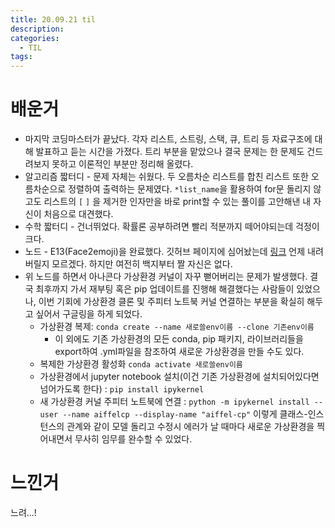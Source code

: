 ```yaml
---
title: 20.09.21 til
description:
categories:
  - TIL
tags:
---
```


# 배운거
- 마지막 코딩마스터가 끝났다. 각자 리스트, 스트링, 스택, 큐, 트리 등 자료구조에 대해 발표하고 듣는 시간을 가졌다. 트리 부분을 맡았으나 결국 문제는 한 문제도 건드려보지 못하고 이론적인 부분만 정리해 올렸다.
- 알고리즘 짧터디 - 문제 자체는 쉬웠다. 두 오름차순 리스트를 합친 리스트 또한 오름차순으로 정렬하여 출력하는 문제였다. `*list_name`을 활용하여 for문 돌리지 않고도 리스트의 `[` `]` 을 제거한 인자만을 바로 print할 수 있는 풀이를 고안해낸 내 자신이 처음으로 대견했다.
- 수학 짧터디 - 건너뛰었다. 확률론 공부하려면 빨리 적분까지 떼어야되는데 걱정이 크다.
- 노드 - E13(Face2emoji)을 완료했다. 깃허브 페이지에 심어놨는데 [링크](byhankim.github.io/tfjs-mobile) 언제 내려버릴지 모르겠다. 하지만 여전히 백지부터 짤 자신은 없다.
- 위 노드를 하면서 아나콘다 가상환경 커널이 자꾸 뻗어버리는 문제가 발생했다. 결국 최후까지 가서 재부팅 혹은 pip 업데이트를 진행해 해결했다는 사람들이 있었으나, 이번 기회에 가상환경 클론 및 주피터 노트북 커널 연결하는 부분을 확실히 해두고 싶어서 구글링을 하게 되었다.
    - 가상환경 복제: `conda create --name 새로쓸env이름 --clone 기존env이름`
        - 이 외에도 기존 가상환경의 모든 conda, pip 패키지, 라이브러리들을 export하여 .yml파일을 참조하여 새로운 가상환경을 만들 수도 있다.
    - 복제한 가상환경 활성화 `conda activate 새로쓸env이름`
    - 가상환경에서 jupyter notebook 설치(이건 기존 가상환경에 설치되어있다면 넘어가도록 한다) : `pip install ipykernel`
    - 새 가상환경 커널 주피터 노트북에 연결 : `python -m ipykernel install --user --name aiffelcp --display-name "aiffel-cp"`
이렇게 클래스-인스턴스의 관계와 같이 모델 돌리고 수정시 에러가 날 때마다 새로운 가상환경을 찍어내면서 무사히 임무를 완수할 수 있었다.     


# 느낀거
느려...!